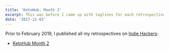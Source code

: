 ```yaml
---
title: 'KetoHub: Month 2'
excerpt: This was before I came up with taglines for each retrospective.
date: '2017-12-03'
---
```


Prior to February 2019, I published all my retrospectives on [Indie Hackers](https://www.indiehackers.com):

* [KetoHub Month 2](https://www.indiehackers.com/forum/ketohub-month-2-report-1229ddb803)
